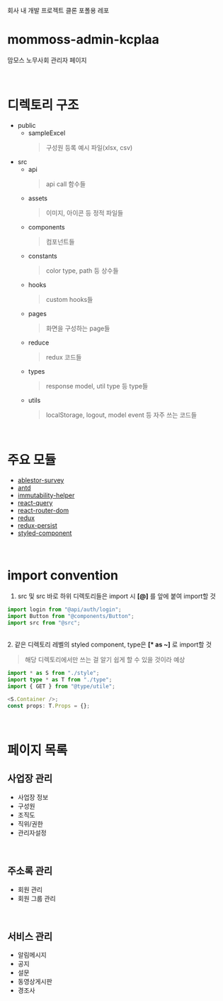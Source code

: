 회사 내 개발 프로젝트 클론 포폴용 레포

# mommoss-admin-kcplaa

맘모스 노무사회 관리자 페이지

&nbsp;

# 디렉토리 구조

- public
  - sampleExcel
    > 구성원 등록 예시 파일(xlsx, csv)
- src
  - api
    > api call 함수들
  - assets
    > 이미지, 아이콘 등 정적 파일들
  - components
    > 컴포넌트들
  - constants
    > color type, path 등 상수들
  - hooks
    > custom hooks들
  - pages
    > 화면을 구성하는 page들
  - reduce
    > redux 코드들
  - types
    > response model, util type 등 type들
  - utils
    > localStorage, logout, model event 등 자주 쓰는 코드들

&nbsp;

# 주요 모듈

- [ablestor-survey](https://github.com/Ablestor/ablestor-survey)
- [antd](https://ant.design/components/overview)
- [immutability-helper](https://github.com/kolodny/immutability-helper)
- [react-query](https://github.com/amplitude/redux-query)
- [react-router-dom](https://github.com/remix-run/react-router)
- [redux](https://github.com/reduxjs/redux)
- [redux-persist](https://github.com/rt2zz/redux-persist)
- [styled-component](https://github.com/styled-components/styled-components)

&nbsp;

# import convention

1. src 및 src 바로 하위 디렉토리들은 import 시 **[@]** 를 앞에 붙여 import할 것

```typescript
import login from "@api/auth/login";
import Button from "@components/Button";
import src from "@src";
```

&nbsp;  
2. 같은 디렉토리 레벨의 styled component, type은 **[\* as ~]** 로 import할 것

> 해당 디렉토리에서만 쓰는 걸 알기 쉽게 할 수 있을 것이라 예상

```typescript
import * as S from "./style";
import type * as T from "./type";
import { GET } from "@type/utile";

<S.Container />;
const props: T.Props = {};
```

&nbsp;

# 페이지 목록

## 사업장 관리

- 사업장 정보
- 구성원
- 조직도
- 직위/권한
- 관리자설정

&nbsp;

## 주소록 관리

- 회원 관리
- 회원 그룹 관리

&nbsp;

## 서비스 관리

- 알림메시지
- 공지
- 설문
- 동영상게시판
- 경조사
